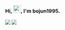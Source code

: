 ### Hi, <img src="https://github.com/rajput2107/rajput2107/blob/master/Assets/Hi.gif" width="24px" height="24px">, I'm bojun1995.

<img align="center" src="https://bojun1995-readme.vercel.app/api?username=bojun1995&show_icons=true&count_private=true&border_radius=12&title_color=41b883&bg_color=2d323c&show_owner=true&text_color=e1e1e1&icon_color=41b883&hide_border=true&locale=cn" />

<img align="center" src="https://bojun1995-readme.vercel.app/api/top-langs/?username=bojun1995&show_icons=true&count_private=true&border_radius=12&layout=compact&title_color=41b883&bg_color=2d323c&show_owner=true&text_color=e1e1e1&icon_color=41b883&hide_border=true&locale=cn" />
